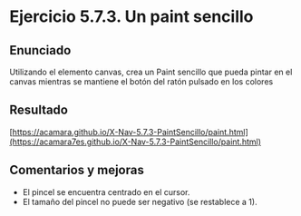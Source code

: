 # Ejercicio 5.7.3. Un paint sencillo
## Enunciado
Utilizando el elemento canvas, crea un Paint sencillo que pueda pintar en el canvas mientras se mantiene el botón del ratón pulsado en los colores

## Resultado
[https://acamara.github.io/X-Nav-5.7.3-PaintSencillo/paint.html](https://acamara7es.github.io/X-Nav-5.7.3-PaintSencillo/paint.html)

## Comentarios y mejoras
- El pincel se encuentra centrado en el cursor.
- El tamaño del pincel no puede ser negativo (se restablece a 1).
